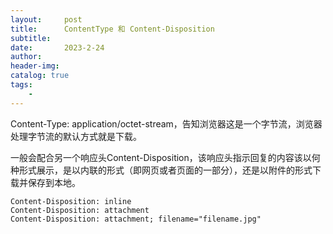 ```yaml
---
layout:     post
title:      ContentType 和 Content-Disposition
subtitle:   
date:       2023-2-24
author:     
header-img: 
catalog: true
tags:
    - 
---
```

Content-Type: application/octet-stream，告知浏览器这是一个字节流，浏览器处理字节流的默认方式就是下载。

一般会配合另一个响应头Content-Disposition，该响应头指示回复的内容该以何种形式展示，是以内联的形式（即网页或者页面的一部分），还是以附件的形式下载并保存到本地。

```
Content-Disposition: inline
Content-Disposition: attachment
Content-Disposition: attachment; filename="filename.jpg"
```
